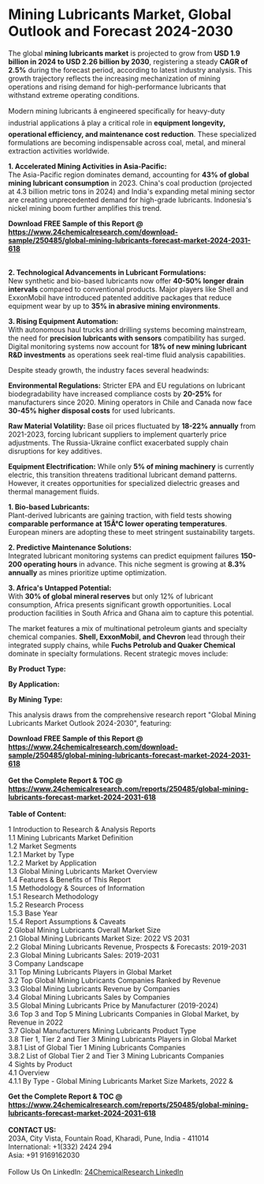 <h1>Mining Lubricants Market, Global Outlook and Forecast 2024-2030</h1><p>The global <strong>mining lubricants market</strong> is projected to grow from <strong>USD 1.9 billion in 2024 to USD 2.26 billion by 2030</strong>, registering a steady <strong>CAGR of 2.5%</strong> during the forecast period, according to latest industry analysis. This growth trajectory reflects the increasing mechanization of mining operations and rising demand for high-performance lubricants that withstand extreme operating conditions.</p><p>Modern mining lubricants â engineered specifically for heavy-duty industrial applications â play a critical role in <strong>equipment longevity, operational efficiency, and maintenance cost reduction</strong>. These specialized formulations are becoming indispensable across coal, metal, and mineral extraction activities worldwide.</p><p><strong>1. Accelerated Mining Activities in Asia-Pacific:</strong><br>
The Asia-Pacific region dominates demand, accounting for <strong>43% of global mining lubricant consumption</strong> in 2023. China's coal production (projected at 4.3 billion metric tons in 2024) and India's expanding metal mining sector are creating unprecedented demand for high-grade lubricants. Indonesia's nickel mining boom further amplifies this trend.</p><div><b>Download FREE Sample of this Report @ 
            <a href="https://www.24chemicalresearch.com/download-sample/250485/global-mining-lubricants-forecast-market-2024-2031-618">
            https://www.24chemicalresearch.com/download-sample/250485/global-mining-lubricants-forecast-market-2024-2031-618</a></b></div><br><p><strong>2. Technological Advancements in Lubricant Formulations:</strong><br>
New synthetic and bio-based lubricants now offer <strong>40-50% longer drain intervals</strong> compared to conventional products. Major players like Shell and ExxonMobil have introduced patented additive packages that reduce equipment wear by up to <strong>35% in abrasive mining environments</strong>.</p><p><strong>3. Rising Equipment Automation:</strong><br>
With autonomous haul trucks and drilling systems becoming mainstream, the need for <strong>precision lubricants with sensors</strong> compatibility has surged. Digital monitoring systems now account for <strong>18% of new mining lubricant R&amp;D investments</strong> as operations seek real-time fluid analysis capabilities.</p><p>Despite steady growth, the industry faces several headwinds:</p><p><strong>Environmental Regulations:</strong> Stricter EPA and EU regulations on lubricant biodegradability have increased compliance costs by <strong>20-25%</strong> for manufacturers since 2020. Mining operators in Chile and Canada now face <strong>30-45% higher disposal costs</strong> for used lubricants.</p><p><strong>Raw Material Volatility:</strong> Base oil prices fluctuated by <strong>18-22% annually</strong> from 2021-2023, forcing lubricant suppliers to implement quarterly price adjustments. The Russia-Ukraine conflict exacerbated supply chain disruptions for key additives.</p><p><strong>Equipment Electrification:</strong> While only <strong>5% of mining machinery</strong> is currently electric, this transition threatens traditional lubricant demand patterns. However, it creates opportunities for specialized dielectric greases and thermal management fluids.</p><p><strong>1. Bio-based Lubricants:</strong><br>
Plant-derived lubricants are gaining traction, with field tests showing <strong>comparable performance at 15Â°C lower operating temperatures</strong>. European miners are adopting these to meet stringent sustainability targets.</p><p><strong>2. Predictive Maintenance Solutions:</strong><br>
Integrated lubricant monitoring systems can predict equipment failures <strong>150-200 operating hours</strong> in advance. This niche segment is growing at <strong>8.3% annually</strong> as mines prioritize uptime optimization.</p><p><strong>3. Africa's Untapped Potential:</strong><br>
With <strong>30% of global mineral reserves</strong> but only 12% of lubricant consumption, Africa presents significant growth opportunities. Local production facilities in South Africa and Ghana aim to capture this potential.</p><p>The market features a mix of multinational petroleum giants and specialty chemical companies. <strong>Shell, ExxonMobil, and Chevron</strong> lead through their integrated supply chains, while <strong>Fuchs Petrolub and Quaker Chemical</strong> dominate in specialty formulations. Recent strategic moves include:</p><p><strong>By Product Type:</strong></p><p><strong>By Application:</strong></p><p><strong>By Mining Type:</strong></p><p>This analysis draws from the comprehensive research report "Global Mining Lubricants Market Outlook 2024-2030", featuring:</p><div><b>Download FREE Sample of this Report @ 
            <a href="https://www.24chemicalresearch.com/download-sample/250485/global-mining-lubricants-forecast-market-2024-2031-618">
            https://www.24chemicalresearch.com/download-sample/250485/global-mining-lubricants-forecast-market-2024-2031-618</a></b></div><br><div><b>Get the Complete Report & TOC @ 
            <a href="https://www.24chemicalresearch.com/reports/250485/global-mining-lubricants-forecast-market-2024-2031-618">
            https://www.24chemicalresearch.com/reports/250485/global-mining-lubricants-forecast-market-2024-2031-618</a></b></div><br>
            <b>Table of Content:</b><p>1 Introduction to Research & Analysis Reports<br />
    1.1 Mining Lubricants Market Definition<br />
    1.2 Market Segments<br />
        1.2.1 Market by Type<br />
        1.2.2 Market by Application<br />
    1.3 Global Mining Lubricants Market Overview<br />
    1.4 Features & Benefits of This Report<br />
    1.5 Methodology & Sources of Information<br />
        1.5.1 Research Methodology<br />
        1.5.2 Research Process<br />
        1.5.3 Base Year<br />
        1.5.4 Report Assumptions & Caveats<br />
2 Global Mining Lubricants Overall Market Size<br />
    2.1 Global Mining Lubricants Market Size: 2022 VS 2031<br />
    2.2 Global Mining Lubricants Revenue, Prospects & Forecasts: 2019-2031<br />
    2.3 Global Mining Lubricants Sales: 2019-2031<br />
3 Company Landscape<br />
    3.1 Top Mining Lubricants Players in Global Market<br />
    3.2 Top Global Mining Lubricants Companies Ranked by Revenue<br />
    3.3 Global Mining Lubricants Revenue by Companies<br />
    3.4 Global Mining Lubricants Sales by Companies<br />
    3.5 Global Mining Lubricants Price by Manufacturer (2019-2024)<br />
    3.6 Top 3 and Top 5 Mining Lubricants Companies in Global Market, by Revenue in 2022<br />
    3.7 Global Manufacturers Mining Lubricants Product Type<br />
    3.8 Tier 1, Tier 2 and Tier 3 Mining Lubricants Players in Global Market<br />
        3.8.1 List of Global Tier 1 Mining Lubricants Companies<br />
        3.8.2 List of Global Tier 2 and Tier 3 Mining Lubricants Companies<br />
4 Sights by Product<br />
    4.1 Overview<br />
        4.1.1 By Type - Global Mining Lubricants Market Size Markets, 2022 &</p><div><b>Get the Complete Report & TOC @ 
            <a href="https://www.24chemicalresearch.com/reports/250485/global-mining-lubricants-forecast-market-2024-2031-618">
            https://www.24chemicalresearch.com/reports/250485/global-mining-lubricants-forecast-market-2024-2031-618</a></b></div><br><b>CONTACT US:</b><br>
            203A, City Vista, Fountain Road, Kharadi, Pune, India - 411014<br>
            International: +1(332) 2424 294<br>
            Asia: +91 9169162030 <br><br>
            Follow Us On LinkedIn: <a href="https://www.linkedin.com/company/24chemicalresearch/">24ChemicalResearch LinkedIn</a>